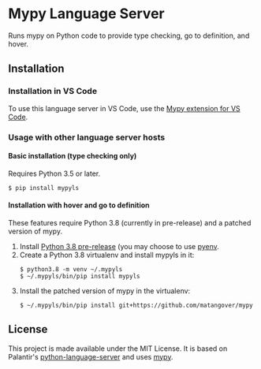 # Mypy Language Server

Runs mypy on Python code to provide type checking, go to definition, and hover.

## Installation

### Installation in VS Code
To use this language server in VS Code, use the [Mypy extension for VS Code](https://github.com/matangover/mypy-vscode/blob/master/README.md).

### Usage with other language server hosts

#### Basic installation (type checking only)

Requires Python 3.5 or later.
```shell
$ pip install mypyls
```

#### Installation with hover and go to definition

These features require Python 3.8 (currently in pre-release) and a patched version of mypy.

1. Install [Python 3.8 pre-release](https://www.python.org/download/pre-releases/) (you may choose to use [pyenv](https://github.com/pyenv/pyenv).
2. Create a Python 3.8 virtualenv and install mypyls in it:
    ```shell
    $ python3.8 -m venv ~/.mypyls
    $ ~/.mypyls/bin/pip install mypyls
    ```
3. Install the patched version of mypy in the virtualenv:
    ```shell
    $ ~/.mypyls/bin/pip install git+https://github.com/matangover/mypy
    ```

## License

This project is made available under the MIT License.
It is based on Palantir's [python-language-server](https://github.com/palantir/python-language-server) and uses [mypy](https://github.com/python/mypy>).